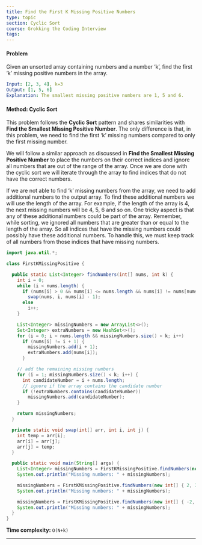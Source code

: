 ```yaml
---
title: Find the First K Missing Positive Numbers
type: topic
section: Cyclic Sort
course: Grokking the Coding Interview
tags:
---
```

#### Problem
Given an unsorted array containing numbers and a number ‘k’, find the first ‘k’ missing positive numbers in the array.
```yml
Input: [2, 3, 4], k=3
Output: [1, 5, 6]
Explanation: The smallest missing positive numbers are 1, 5 and 6.
```

#### Method: Cyclic Sort
This problem follows the **Cyclic Sort** pattern and shares similarities with **Find the Smallest Missing Positive Number**. The only difference is that, in this problem, we need to find the first ‘k’ missing numbers compared to only the first missing number.

We will follow a similar approach as discussed in **Find the Smallest Missing Positive Number** to place the numbers on their correct indices and ignore all numbers that are out of the range of the array. Once we are done with the cyclic sort we will iterate through the array to find indices that do not have the correct numbers.

If we are not able to find ‘k’ missing numbers from the array, we need to add additional numbers to the output array. To find these additional numbers we will use the length of the array. For example, if the length of the array is 4, the next missing numbers will be 4, 5, 6 and so on. One tricky aspect is that any of these additional numbers could be part of the array. Remember, while sorting, we ignored all numbers that are greater than or equal to the length of the array. So all indices that have the missing numbers could possibly have these additional numbers. To handle this, we must keep track of all numbers from those indices that have missing numbers. 


```java
import java.util.*;

class FirstKMissingPositive {

  public static List<Integer> findNumbers(int[] nums, int k) {
    int i = 0;
    while (i < nums.length) {
      if (nums[i] > 0 && nums[i] <= nums.length && nums[i] != nums[nums[i] - 1])
        swap(nums, i, nums[i] - 1);
      else
        i++;
    }

    List<Integer> missingNumbers = new ArrayList<>();
    Set<Integer> extraNumbers = new HashSet<>();
    for (i = 0; i < nums.length && missingNumbers.size() < k; i++)
      if (nums[i] != i + 1) {
        missingNumbers.add(i + 1);
        extraNumbers.add(nums[i]);
      }

    // add the remaining missing numbers
    for (i = 1; missingNumbers.size() < k; i++) {
      int candidateNumber = i + nums.length;
      // ignore if the array contains the candidate number
      if (!extraNumbers.contains(candidateNumber))
        missingNumbers.add(candidateNumber);
    }

    return missingNumbers;
  }

  private static void swap(int[] arr, int i, int j) {
    int temp = arr[i];
    arr[i] = arr[j];
    arr[j] = temp;
  }

  public static void main(String[] args) {
    List<Integer> missingNumbers = FirstKMissingPositive.findNumbers(new int[] { 3, -1, 4, 5, 5 }, 3);
    System.out.println("Missing numbers: " + missingNumbers);

    missingNumbers = FirstKMissingPositive.findNumbers(new int[] { 2, 3, 4 }, 3);
    System.out.println("Missing numbers: " + missingNumbers);

    missingNumbers = FirstKMissingPositive.findNumbers(new int[] { -2, -3, 4 }, 2);
    System.out.println("Missing numbers: " + missingNumbers);
  }
}
```
**Time complexity:** `O(N+k)`


---